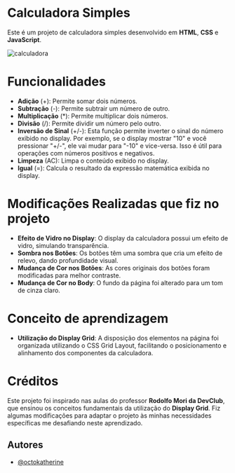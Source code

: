 # Calculadora Simples

Este é um projeto de calculadora simples desenvolvido em **HTML**, **CSS** e **JavaScript**.

![calculadora](https://github.com/Carla-coder/calculadora/assets/128012862/dde279b9-d425-44c2-abea-f6dd46a3b60a)

# Funcionalidades

- **Adição** (+): Permite somar dois números.
- **Subtração** (-): Permite subtrair um número de outro.
- **Multiplicação** (*): Permite multiplicar dois números.
- **Divisão** (/): Permite dividir um número pelo outro.
- **Inversão de Sinal** (+/-): Esta função permite inverter o sinal do número exibido no display. Por exemplo, se o display mostrar "10" e você pressionar "+/-", ele vai mudar para "-10" e vice-versa. Isso é útil para operações com números positivos e negativos.
- **Limpeza** (AC): Limpa o conteúdo exibido no display.
- **Igual** (=): Calcula o resultado da expressão matemática exibida no display.

# Modificações Realizadas que fiz no projeto

- **Efeito de Vidro no Display**: O display da calculadora possui um efeito de vidro, simulando transparência.
- **Sombra nos Botões**: Os botões têm uma sombra que cria um efeito de relevo, dando profundidade visual.
- **Mudança de Cor nos Botões**: As cores originais dos botões foram modificadas para melhor contraste.
- **Mudança de Cor no Body**: O fundo da página foi alterado para um tom de cinza claro.

# Conceito de aprendizagem

- **Utilização do Display Grid**: A disposição dos elementos na página foi organizada utilizando o CSS Grid Layout, facilitando o posicionamento e alinhamento dos componentes da calculadora.

# Créditos

Este projeto foi inspirado nas aulas do professor **Rodolfo Mori da DevClub**, que ensinou os conceitos fundamentais da utilização do **Display Grid**. Fiz algumas modificações para adaptar o projeto às minhas necessidades específicas me desafiando neste aprendizado.


## Autores

- [@octokatherine](https://www.github.com/Carla-coder)

